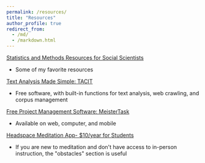 ```yaml
---
permalink: /resources/
title: "Resources"
author_profile: true
redirect_from: 
  - /md/
  - /markdown.html
---
```



<a href="https://ciskiwitch.github.io/methods">
    Statistics and Methods Resources for Social Scientists </a>
<ul>
  <li>Some of my favorite resources</li>
</ul>

<a href="http://tacit.usc.edu/">
    Text Analysis Made Simple: TACIT</a>
<ul>
  <li>Free software, with built-in functions for text analysis, web crawling, and corpus management</li>
</ul>

<a href="https://www.mindmeister.com/mt/signup">
    Free Project Management Software: MeisterTask </a>
<ul>
  <li>Available on web, computer, and mobile</li>
</ul>

<a href="https://www.mindmeister.com/mt/signup">
    Headspace Meditation App- $10/year for Students </a>
<ul>
  <li>If you are new to meditation and don't have access to in-person instruction, the "obstacles" section is useful</li>
</ul>
